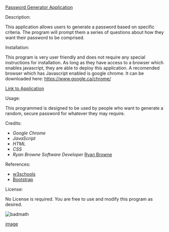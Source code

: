 [Password Generator Application](https://github.com/ryanbrowne360/Homework3.git)

Description:

This application allows users to generate a password based on specific criteria. The program will prompt them a series of questions about how they want their password to be comprised. 

Installation:

This program is very user friendly and does not require any special instructions for installation. As long as they have access to a browser which enables javascript, they are able to deploy this application.
A recomended browser which has Javascript enabled is google chrome. It can be downloaded here: https://www.google.ca/chrome/

[Link to Application](https://ryanbrowne360.github.io/Homework3/)

Usage:

This programmed is designed to be used by people who want to generate a random, secure password for whatever they may require.

Credits:

- *Google Chrome*
- *JavaScript*
- *HTML*
- *CSS*
- *Ryan Browne Software Developer* [Ryan Browne](https://github.com/ryanbrowne360/)

References:

- [w3schools](https://www.w3schools.com/)
- [Bootstrap](https://getbootstrap.com/docs/4.4/getting-started/introduction/)

License:

No License is required. You are free to use and modify this program as desired.

![badmath](https://img.shields.io/github/languages/top/nielsenjared/badmath)

[image](https://github.com/ryanbrowne360/Homework3/blob/main/Screenshot%202020-10-31%20122233.png)

	